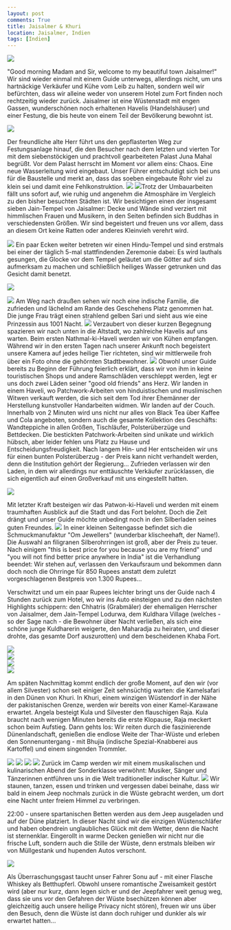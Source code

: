 ```yaml
---
layout: post
comments: True
title: Jaisalmer & Khuri
location: Jaisalmer, Indien
tags: [Indien]
---
```

<p>
<a href='http://whataboutas.data.s3.amazonaws.com/images/2015-04-12-jaisalmer-khuri/DSC_1024.JPG' data-lightbox='Post' title='In einem Jain-Tempel von Jaisalmer'
><img class='img-wide' src='http://whataboutas.data.s3.amazonaws.com/images/2015-04-12-jaisalmer-khuri/previews/DSC_1024.jpg' /></a>
</p>
<p>
"Good morning Madam and Sir, welcome to my beautiful town Jaisalmer!" Wir sind wieder einmal mit einem Guide unterwegs, allerdings nicht, um uns hartnäckige Verkäufer und Kühe vom Leib zu halten, sondern weil wir befürchten, dass wir alleine weder von unserem Hotel zum Fort finden noch rechtzeitig wieder zurück. Jaisalmer ist eine Wüstenstadt mit engen Gassen, wunderschönen noch erhaltenen Havelis (Handelshäuser) und einer Festung, die bis heute von einem Teil der Bevölkerung bewohnt ist.
</p>
<!--more-->
<p>
<a href='http://whataboutas.data.s3.amazonaws.com/images/2015-04-12-jaisalmer-khuri/DSC_0977.JPG' data-lightbox='Post' title='Aufstieg zum Fort von Jaisalmer'
><img class='img-wide' src='http://whataboutas.data.s3.amazonaws.com/images/2015-04-12-jaisalmer-khuri/DSC_0977.JPG' /></a>
</p>
<p>
Der freundliche alte Herr führt uns den gepflasterten Weg zur Festungsanlage hinauf, die den Besucher nach dem letzten und vierten Tor mit dem siebenstöckigen und prachtvoll gearbeiteten Palast Juna Mahal begrüßt. Vor dem Palast herrscht im Moment vor allem eins: Chaos. Eine neue Wasserleitung wird eingebaut. Unser Führer entschuldigt sich bei uns für die Baustelle und merkt an, dass das soeben eingebaute Rohr viel zu klein sei und damit eine Fehlkonstruktion.
<a href='http://whataboutas.data.s3.amazonaws.com/images/2015-04-12-jaisalmer-khuri/DSC_0995.JPG' class='imageslink' data-lightbox='Post' title='Im Fort'
><img class='links' src='http://whataboutas.data.s3.amazonaws.com/images/2015-04-12-jaisalmer-khuri/thumbs/DSC_0995.JPG' /></a>
<a href='http://whataboutas.data.s3.amazonaws.com/images/2015-04-12-jaisalmer-khuri/DSC_0999.JPG' class='imageslink' data-lightbox='Post' title='Jai-Tempel'
><img class='rechts' src='http://whataboutas.data.s3.amazonaws.com/images/2015-04-12-jaisalmer-khuri/thumbs/DSC_0999.JPG' /></a>Trotz der Umbauarbeiten fällt uns sofort auf, wie ruhig und angenehm die Atmosphäre im Vergleich zu den bisher besuchten Städten ist. 
Wir besichtigen einen der insgesamt sieben Jain-Tempel von Jaisalmer: Decke und Wände sind verziert mit himmlischen Frauen und Musikern, in den Seiten befinden sich Buddhas in verschiedensten Größen. Wir sind begeistert und freuen uns vor allem, dass an diesem Ort keine Ratten oder anderes Kleinvieh verehrt wird.
</p>
<p>
<a href='http://whataboutas.data.s3.amazonaws.com/images/2015-04-12-jaisalmer-khuri/DSC_1031.JPG' data-lightbox='Post' title='Bääh'
><img class='img-wide' src='http://whataboutas.data.s3.amazonaws.com/images/2015-04-12-jaisalmer-khuri/DSC_1031.JPG' /></a>
Ein paar Ecken weiter betreten wir einen Hindu-Tempel und sind erstmals bei einer der täglich 5-mal stattfindenden Zeremonie dabei: Es wird lauthals gesungen, die Glocke vor dem Tempel geläutet um die Götter auf sich aufmerksam zu machen und schließlich heiliges Wasser getrunken und das Gesicht damit benetzt.
</p>
<p>
<a href='http://whataboutas.data.s3.amazonaws.com/images/2015-04-12-jaisalmer-khuri/DSC_1044.JPG' data-lightbox='Post' title='Zeremonie im Hindu-Tempel'
><img class='img-wide' src='http://whataboutas.data.s3.amazonaws.com/images/2015-04-12-jaisalmer-khuri/DSC_1044.JPG' /></a>
</p>
<p>
<a href='http://whataboutas.data.s3.amazonaws.com/images/2015-04-12-jaisalmer-khuri/DSC_1067.JPG' class='imageslink' data-lightbox='Post' title='Blick über Jaisalmer'
><img class='rechts' src='http://whataboutas.data.s3.amazonaws.com/images/2015-04-12-jaisalmer-khuri/thumbs/DSC_1067.JPG' /></a>
Am Weg nach draußen sehen wir noch eine indische Familie, die zufrieden und lächelnd am Rande des Geschehens Platz genommen hat. Die junge Frau trägt einen strahlend gelben Sari und sieht aus wie eine Prinzessin aus 1001 Nacht.
<a href='http://whataboutas.data.s3.amazonaws.com/images/2015-04-12-jaisalmer-khuri/DSC_1040.JPG' class='imageslink' data-lightbox='Post' title='Immer diese Kühe!'
><img class='links' src='http://whataboutas.data.s3.amazonaws.com/images/2015-04-12-jaisalmer-khuri/thumbs/DSC_1040.JPG' /></a>
Verzaubert von dieser kurzen Begegnung spazieren wir nach unten in die Altstadt, wo zahlreiche Havelis auf uns warten. Beim ersten Nathmal-ki-Haveli werden wir von Kühen empfangen. Während wir in den ersten Tagen nach unserer Ankunft noch begeistert unsere Kamera auf jedes heilige Tier richteten, sind wir mittlerweile froh über ein Foto ohne die gehörnten Stadtbewohner.
<a href='http://whataboutas.data.s3.amazonaws.com/images/2015-04-12-jaisalmer-khuri/DSC_1105.JPG' class='imageslink' data-lightbox='Post' title='Haveli mit.. was sonst? Kuh.'
><img class='rechts' src='http://whataboutas.data.s3.amazonaws.com/images/2015-04-12-jaisalmer-khuri/thumbs/DSC_1105.JPG' /></a>
Obwohl unser Guide bereits zu Beginn der Führung feierlich erklärt, dass wir von ihm in keine touristischen Shops und andere Ramschläden verschleppt werden, legt er uns doch zwei Läden seiner "good old friends" ans Herz. Wir landen in einem Haveli, wo Patchwork-Arbeiten von hinduistischen und muslimischen Witwen verkauft werden, die sich seit dem Tod ihrer Ehemänner der Herstellung kunstvoller Handarbeiten widmen. Wir landen auf der Couch. Innerhalb von 2 Minuten wird uns nicht nur alles von Black Tea über Kaffee und Cola angeboten, sondern auch die gesamte Kollektion des Geschäfts: Wandteppiche in allen Größen, Tischläufer, Polsterüberzüge und Bettdecken. Die bestickten Patchwork-Arbeiten sind unikate und wirklich hübsch, aber leider fehlen uns Platz zu Hause und Entscheidungsfreudigkeit. Nach langem Hin- und Her entscheiden wir uns für einen bunten Polsterüberzug - der Preis kann nicht verhandelt werden, denn die Institution gehört der Regierung... Zufrieden verlassen wir den Laden, in dem wir allerdings nur enttäuschte Verkäufer zurücklassen, die sich eigentlich auf einen Großverkauf mit uns eingestellt hatten.
</p>
<p>
<a href='http://whataboutas.data.s3.amazonaws.com/images/2015-04-12-jaisalmer-khuri/DSC_1132.JPG' data-lightbox='Post' title='Fort von Jaisalmer in ganzer Pracht'
><img class='img-wide' src='http://whataboutas.data.s3.amazonaws.com/images/2015-04-12-jaisalmer-khuri/DSC_1132.JPG' /></a>
</p>
<p>
Mit letzter Kraft besteigen wir das Patwon-ki-Haveli und werden mit einem traumhaften Ausblick auf die Stadt und das Fort belohnt. Doch die Zeit drängt und unser Guide möchte unbedingt noch in den Silberladen seines guten Freundes.
<a href='http://whataboutas.data.s3.amazonaws.com/images/2015-04-12-jaisalmer-khuri/DSC_1121.JPG' class='imageslink' data-lightbox='Post' title='Haveli, Innenhof'
><img class='rechts' src='http://whataboutas.data.s3.amazonaws.com/images/2015-04-12-jaisalmer-khuri/thumbs/DSC_1121.JPG' /></a>
In einer kleinen Seitengasse befindet sich die Schmuckmanufaktur "Om Jewellers" (wunderbar klischeehaft, der Name!). Die Auswahl an filigranen Silberohrringen ist groß, aber der Preis zu teuer. Nach einigem "this is best price for you because you are my friend" und "you will not find better price anywhere in India" ist die Verhandlung beendet: Wir stehen auf, verlassen den Verkaufsraum und bekommen dann doch noch die Ohrringe für 850 Rupees anstatt dem zuletzt vorgeschlagenen Bestpreis von 1.300 Rupees...
</p>
<p>
Verschwitzt und um ein paar Rupees leichter bringt uns der Guide nach 4 Stunden zurück zum Hotel, wo wir ins Auto einsteigen und zu den nächsten Highlights schippern: den Chhatris (Grabmäler) der ehemaligen Herrscher von Jaisalmer, dem Jain-Tempel Lodurwa, dem Kuldhara Village (welches - so der Sage nach - die Bewohner über Nacht verließen, als sich eine schöne junge Kuldharerin weigerte, den Maharadja zu heiraten, und dieser drohte, das gesamte Dorf auszurotten) und dem bescheidenen Khaba Fort.
</p>
<p>
<div class='image-frame'>
<div class='nailthumb-container square-thumb'><a href='http://whataboutas.data.s3.amazonaws.com/images/2015-04-12-jaisalmer-khuri/DSC_1153.JPG' class='imageslink' data-lightbox='Gallery' title='Bei den Chhatris (Grabmäler)'
><img class='images' src='http://whataboutas.data.s3.amazonaws.com/images/2015-04-12-jaisalmer-khuri/thumbs/DSC_1153.JPG' /></a>
</div>
<div class='nailthumb-container square-thumb'><a href='http://whataboutas.data.s3.amazonaws.com/images/2015-04-12-jaisalmer-khuri/DSC_1203.JPG' class='imageslink' data-lightbox='Gallery' title='Eingang zum Jain-Tempel Lodurwa'
><img class='images' src='http://whataboutas.data.s3.amazonaws.com/images/2015-04-12-jaisalmer-khuri/thumbs/DSC_1203.JPG' /></a>
</div>
<div class='nailthumb-container square-thumb'><a href='http://whataboutas.data.s3.amazonaws.com/images/2015-04-12-jaisalmer-khuri/DSC_1213.JPG' class='imageslink' data-lightbox='Gallery' title='Kuldhara Village'
><img class='images' src='http://whataboutas.data.s3.amazonaws.com/images/2015-04-12-jaisalmer-khuri/thumbs/DSC_1213.JPG' /></a>
</div>
<div class='nailthumb-container square-thumb'><a href='http://whataboutas.data.s3.amazonaws.com/images/2015-04-12-jaisalmer-khuri/DSC_1245.JPG' class='imageslink' data-lightbox='Gallery' title='Khaba Fort'
><img class='images' src='http://whataboutas.data.s3.amazonaws.com/images/2015-04-12-jaisalmer-khuri/thumbs/DSC_1245.JPG' /></a>
</div>
</div>
</p>
<p>
Am späten Nachmittag kommt endlich der große Moment, auf den wir (vor allem Silvester) schon seit einiger Zeit sehnsüchtig warten: die Kamelsafari in den Dünen von Khuri. In Khuri, einem winzigen Wüstendorf in der Nähe der pakistanischen Grenze, werden wir bereits von einer Kamel-Karawane erwartet. Angela besteigt Kula und Silvester den flauschigen Raja. Kula braucht nach wenigen Minuten bereits die erste Klopause, Raja meckert schon beim Aufstieg.
Dann gehts los: Wir reiten durch die faszinierende Dünenlandschaft, genießen die endlose Weite der Thar-Wüste und erleben den Sonnenuntergang - mit Bhujia (indische Spezial-Knabberei aus Kartoffel) und einem singenden Trommler.
</p>
<p>
<a href='http://whataboutas.data.s3.amazonaws.com/images/2015-04-12-jaisalmer-khuri/DSC_1276.JPG' data-lightbox='Post' title='Angela und Silvester auf ihren Wüstenschiffen'
><img class='img-wide' src='http://whataboutas.data.s3.amazonaws.com/images/2015-04-12-jaisalmer-khuri/DSC_1276.JPG' /></a>
<a href='http://whataboutas.data.s3.amazonaws.com/images/2015-04-12-jaisalmer-khuri/DSC_1339.JPG' data-lightbox='Post' title='Relaxen in der Wüste'
><img class='img-wide' src='http://whataboutas.data.s3.amazonaws.com/images/2015-04-12-jaisalmer-khuri/DSC_1339.JPG' /></a>
<a href='http://whataboutas.data.s3.amazonaws.com/images/2015-04-12-jaisalmer-khuri/DSC_1311.JPG' data-lightbox='Post' title='Auf der Suche nach der goldenen Sonne...'
><img class='img-wide' src='http://whataboutas.data.s3.amazonaws.com/images/2015-04-12-jaisalmer-khuri/DSC_1311.JPG' /></a>
<a href='http://whataboutas.data.s3.amazonaws.com/images/2015-04-12-jaisalmer-khuri/DSC_1369.JPG' data-lightbox='Post' title='Stimmungsvolle Musik beim Sonnenuntergang'
><img class='img-wide' src='http://whataboutas.data.s3.amazonaws.com/images/2015-04-12-jaisalmer-khuri/DSC_1369.JPG' /></a>
Zurück im Camp werden wir mit einem musikalischen und kulinarischen Abend der Sonderklasse verwöhnt: Musiker, Sänger und Tänzerinnen entführen uns in die Welt traditioneller indischer Kultur.
<a href='http://whataboutas.data.s3.amazonaws.com/images/2015-04-12-jaisalmer-khuri/DSC_1402.JPG' data-lightbox='Post' title='Musik und Tanz in Khuri'
><img class='img-wide' src='http://whataboutas.data.s3.amazonaws.com/images/2015-04-12-jaisalmer-khuri/DSC_1402.JPG' /></a>
Wir staunen, tanzen, essen und trinken und vergessen dabei beinahe, dass wir bald in einem Jeep nochmals zurück in die Wüste gebracht werden, um dort eine Nacht unter freiem Himmel zu verbringen.
</p>
<p>
22:00 - unsere spartanischen Betten werden aus dem Jeep ausgeladen und auf der Düne platziert. In dieser Nacht sind wir die einzigen Wüstenschläfer und haben obendrein unglaubliches Glück mit dem Wetter, denn die Nacht ist sternenklar. Eingerollt in warme Decken genießen wir nicht nur die frische Luft, sondern auch die Stille der Wüste, denn erstmals bleiben wir von Müllgestank und hupenden Autos verschont.
</p>
<p>
<a href='http://whataboutas.data.s3.amazonaws.com/images/2015-04-12-jaisalmer-khuri/DSC_1414.JPG' data-lightbox='Post' title='Unser Jeepfahrer aus Khuri und Silvester beim Bett machen - mitten auf den Dünen der indischen Wüste'
><img class='img-wide' src='http://whataboutas.data.s3.amazonaws.com/images/2015-04-12-jaisalmer-khuri/DSC_1414.JPG' /></a>
</p>
<p>
Als Überraschungsgast taucht unser Fahrer Sonu auf - mit einer Flasche Whiskey als Betthupferl. Obwohl unsere romantische Zweisamkeit gestört wird (aber nur kurz, dann legen sich er und der Jeepfahrer weit genug weg, dass sie uns vor den Gefahren der Wüste bsechützen können aber gleichzeitig auch unsere heilige Privacy nicht stören), freuen wir uns über den Besuch, denn die Wüste ist dann doch ruhiger und dunkler als wir erwartet hatten...
